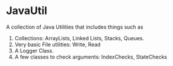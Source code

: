 # JavaUtil
A collection of Java Utilities that includes things such as
1) Collections: ArrayLists, Linked Lists, Stacks, Queues.
2) Very basic File utilities: Write, Read
3) A Logger Class.
4) A few classes to check arguments: IndexChecks, StateChecks
